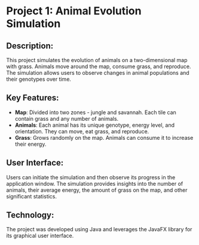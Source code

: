 # Project 1: Animal Evolution Simulation

## Description:
This project simulates the evolution of animals on a two-dimensional map with grass. Animals move around the map, consume grass, and reproduce. The simulation allows users to observe changes in animal populations and their genotypes over time.

## Key Features:
- **Map**: Divided into two zones - jungle and savannah. Each tile can contain grass and any number of animals.
- **Animals**: Each animal has its unique genotype, energy level, and orientation. They can move, eat grass, and reproduce.
- **Grass**: Grows randomly on the map. Animals can consume it to increase their energy.

## User Interface:
Users can initiate the simulation and then observe its progress in the application window. The simulation provides insights into the number of animals, their average energy, the amount of grass on the map, and other significant statistics.

## Technology:
The project was developed using Java and leverages the JavaFX library for its graphical user interface.
